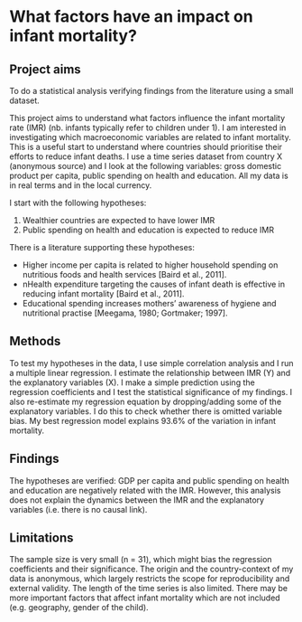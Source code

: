 # What factors have an impact on infant mortality?

## Project aims
To do a statistical analysis verifying findings from the literature using a small dataset. 
 
This project aims to understand what factors influence the infant mortality rate (IMR) (nb. infants typically refer to children under 1).  I am interested in investigating which macroeconomic variables are related to infant mortality. This is a useful start to understand where countries should prioritise their efforts to reduce infant deaths. I use a time series dataset from country X (anonymous source) and I look at the following variables: gross domestic product per capita, public spending on health and education. All my data is in real terms and in the local currency.
 
I start with the following hypotheses:
1.	Wealthier countries are expected to have lower IMR
2.	Public spending on health and education is expected to reduce IMR

There is a literature supporting these hypotheses:
* Higher income per capita is related to higher household spending on nutritious foods and health services [Baird et al., 2011].
* nHealth expenditure targeting the causes of infant death is effective in reducing infant mortality [Baird et al., 2011].
* Educational spending increases mothers’ awareness of hygiene and nutritional practise [Meegama, 1980; Gortmaker; 1997].

## Methods
 
To test my hypotheses in the data, I use simple correlation analysis and I run a multiple linear regression. I estimate the relationship between IMR (Y) and the explanatory variables (X). I make a simple prediction using the regression coefficients and I test the statistical significance of my findings. I also re-estimate my regression equation by dropping/adding some of the explanatory variables. I do this to check whether there is omitted variable bias. My best regression model explains 93.6% of the variation in infant mortality.
 
## Findings
 
The hypotheses are verified: GDP per capita and public spending on health and education are negatively related with the IMR. However, this analysis does not explain the dynamics between the IMR and the explanatory variables (i.e. there is no causal link).

## Limitations

The sample size is very small (n = 31), which might bias the regression coefficients and their significance. The origin and the country-context of my data is anonymous, which largely restricts the scope for reproducibility and external validity. The length of the time series is also limited. There may be more important factors that affect infant mortality which are not included (e.g. geography, gender of the child).
